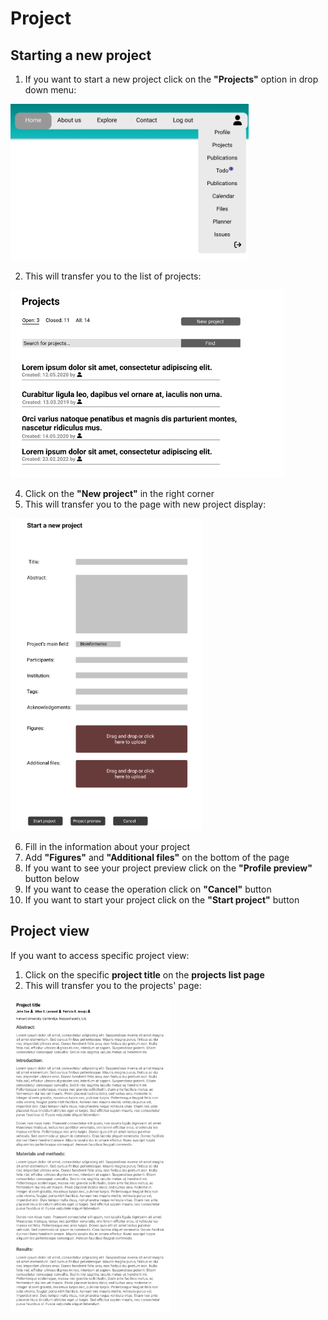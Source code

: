 # Project

## Starting a new project

1. If you want to start a new project click on the **"Projects"** option in drop down menu:

<img src='./img/header.png' height=250>

2. This will transfer you to the list of projects:

<img src='./img/projects.png' height=300>

4. Click on the **"New project"** in the right corner
5. This will transfer you to the page with new project display:

<img src='./img/new project.png' height=500>

6. Fill in the information about your project
7. Add **"Figures"** and **"Additional files"** on the bottom of the page
8. If you want to see your project preview click on the **"Profile preview"** button below
9. If you want to cease the operation click on **"Cancel"** button
10. If you want to start your project click on the **"Start project"** button


## Project view

If you want to access specific project view:

1. Click on the specific **project title** on the **projects list page**
2. This will transfer you to the projects' page:

<img src='./img/project.png' height=500>
